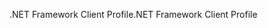 <span data-ttu-id="46484-101">.NET Framework Client Profile</span><span class="sxs-lookup"><span data-stu-id="46484-101">.NET Framework Client Profile</span></span>